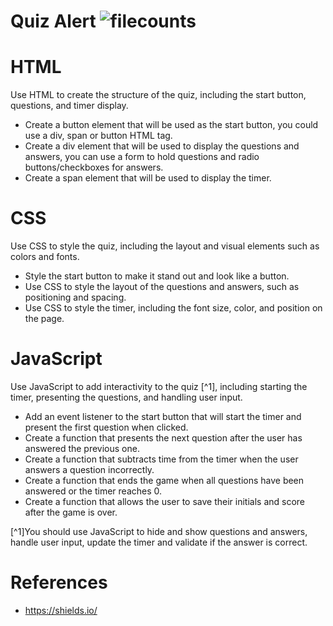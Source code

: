 # Quiz Alert ![filecounts](https://img.shields.io/github/directory-file-count/TimothyLai1121/Quiz-Javascript) 

# HTML # 
Use HTML to create the structure of the quiz, including the start button, questions, and timer display.
* Create a button element that will be used as the start button, you could use a div, span or button HTML tag.
* Create a div element that will be used to display the questions and answers, you can use a form to hold questions and radio buttons/checkboxes for answers.
* Create a span element that will be used to display the timer.

# CSS #
Use CSS to style the quiz, including the layout and visual elements such as colors and fonts.
* Style the start button to make it stand out and look like a button.
* Use CSS to style the layout of the questions and answers, such as positioning and spacing.
* Use CSS to style the timer, including the font size, color, and position on the page.

# JavaScript #
Use JavaScript to add interactivity to the quiz [^1], including starting the timer, presenting the questions, and handling user input.
* Add an event listener to the start button that will start the timer and present the first question when clicked.
* Create a function that presents the next question after the user has answered the previous one.
* Create a function that subtracts time from the timer when the user answers a question incorrectly.
* Create a function that ends the game when all questions have been answered or the timer reaches 0.
* Create a function that allows the user to save their initials and score after the game is over.


[^1]You should use JavaScript to hide and show questions and answers, handle user input, update the timer and validate if the answer is correct.

# References #
* https://shields.io/
